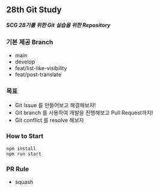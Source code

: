## 28th Git Study

***SCG 28기를 위한 Git 실습을 위한 Repository***

### 기본 제공 Branch
- main
- develop
- feat/list-like-visibility
- feat/post-translate

### 목표
- Git Issue 를 만들어보고 해결해보자!
- Git branch 를 사용하여 개발을 진행해보고 Pull Request까지!
- Git conflict 를 resolve 해보자

### How to Start
```shell
npm install
npm run start
```

### PR Rule
- squash
